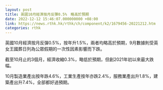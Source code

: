 ```yaml
---
layout: post
title: 英國10月經濟按月反彈0.5%　略高於預期
date: 2022-12-12 15:46:07.000000000 +08:00
link: https://news.rthk.hk/rthk/ch/component/k2/1679456-20221212.htm
categories: rthk
---
```


英國10月經濟按月反彈0.5%，按年升1.5%，兩者均略高於預期，9月數據則受英女王國葬日列為公眾假期的一次性因素影響而下跌。

截至10月止的3個月，經濟收縮0.3%，略低於預期，但創2021年初以來最大跌幅。

10月製造業產出按年跌4.6%，工業生產按年亦跌2.4%，服務業產出升1.8%，建築產出升7.4%，全部都好過預期。
